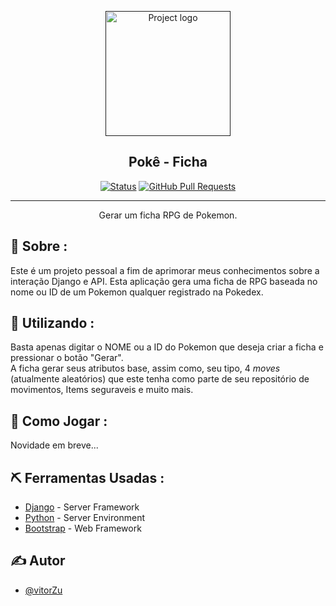 <p align="center">
  <a href="" rel="noopener">
 <img width=200px height=200px src="https://static.wikia.nocookie.net/pokemon/images/8/87/Poké_Ball.png/revision/latest/scale-to-width/360?cb=20200918005128" alt="Project logo"></a>
</p>

<h2 align="center">Pokê - Ficha</h2>

<div align="center">

[![Status](https://img.shields.io/badge/status-production-blue.svg)]()
[![GitHub Pull Requests](https://img.shields.io/github/issues-pr/kylelobo/The-Documentation-Compendium.svg)](https://github.com/vitorZu/Poke-Ficha/pulls)


</div>

---

<p align="center"> Gerar um ficha RPG de Pokemon.
    <br> 
</p>



## 🧐 Sobre : <a name = "about"></a>

Este é um projeto pessoal a fim de aprimorar meus conhecimentos sobre a interação Django e API. Esta aplicação gera uma ficha de RPG baseada no nome ou ID de um Pokemon qualquer registrado na Pokedex.


## 🏁 Utilizando : <a name = "getting_started"></a>
Basta apenas digitar o NOME ou a ID do Pokemon que deseja criar a ficha e pressionar o botão "Gerar".
<br>
A ficha gerar seus atributos base, assim como, seu tipo, 4 _moves_ (atualmente aleatórios) que este tenha como parte de seu repositório de movimentos, Items seguraveis e muito mais.


## 🎈 Como Jogar : <a name="usage"></a>

Novidade em breve...


## ⛏️ Ferramentas Usadas : <a name = "built_using"></a>

- [Django](https://www.djangoproject.com) - Server Framework
- [Python](https://www.python.org) - Server Environment
- [Bootstrap](https://getbootstrap.com) - Web Framework

## ✍️ Autor <a name = "authors"></a>

- [@vitorZu](https://github.com/vitorZu) 
